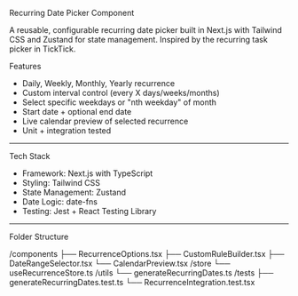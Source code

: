  Recurring Date Picker Component

A reusable, configurable recurring date picker built in Next.js with Tailwind CSS and Zustand for state management. Inspired by the recurring task picker in TickTick.

 Features
-  Daily, Weekly, Monthly, Yearly recurrence
-  Custom interval control (every X days/weeks/months)
-  Select specific weekdays or "nth weekday" of month
-  Start date + optional end date
-  Live calendar preview of selected recurrence
-  Unit + integration tested

---

 Tech Stack
- Framework: Next.js with TypeScript
- Styling: Tailwind CSS
- State Management: Zustand
- Date Logic: date-fns
- Testing: Jest + React Testing Library

---

Folder Structure

/components
  ├── RecurrenceOptions.tsx
  ├── CustomRuleBuilder.tsx
  ├── DateRangeSelector.tsx
  └── CalendarPreview.tsx
/store
  └── useRecurrenceStore.ts
/utils
  └── generateRecurringDates.ts
/tests
  ├── generateRecurringDates.test.ts
  └── RecurrenceIntegration.test.tsx


